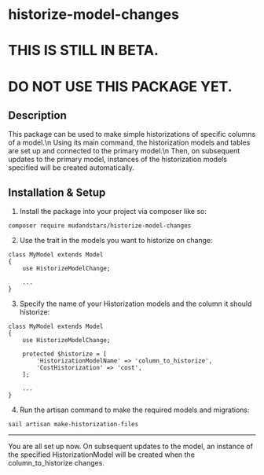 # historize-model-changes

# THIS IS STILL IN BETA.
# DO NOT USE THIS PACKAGE YET.

## Description
This package can be used to make simple historizations of specific columns of a model.\n
Using its main command, the historization models and tables are set up and connected to the primary model.\n
Then, on subsequent updates to the primary model, instances of the historization models specified will be created automatically.

## Installation & Setup
1. Install the package into your project via composer like so:
```
composer require mudandstars/historize-model-changes
```
2. Use the trait in the models you want to historize on change:
```
class MyModel extends Model
{
    use HistorizeModelChange;

    ...
}
```
3. Specify the name of your Historization models and the column it should historize:
```
class MyModel extends Model
{
    use HistorizeModelChange;

    protected $historize = [
        'HistorizationModelName' => 'column_to_historize',
        'CostHistorization' => 'cost',
    ];

    ...
}
```
4. Run the artisan command to make the required models and migrations:
```
sail artisan make-historization-files
```
---
You are all set up now. On subsequent updates to the model, an instance of the specified HistorizationModel will be created when the column_to_historize changes.
